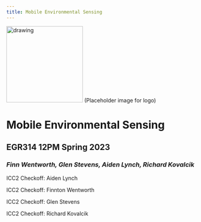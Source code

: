 ```yaml
---
title: Mobile Environmental Sensing
---
```


<img src="https://cdn.discordapp.com/attachments/1062098040674074644/1064749238040399952/IMG_7852.jpg" alt="drawing" width="200"/>
(Placeholder image for logo)

# Mobile Environmental Sensing

## EGR314 12PM Spring 2023

### *Finn Wentworth, Glen Stevens, Aiden Lynch, Richard Kovalcik*

ICC2 Checkoff:
Aiden Lynch

ICC2 Checkoff:
Finnton Wentworth

ICC2 Checkoff:
Glen Stevens

ICC2 Checkoff:
Richard Kovalcik
